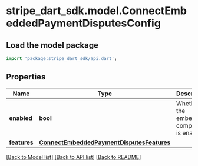# stripe_dart_sdk.model.ConnectEmbeddedPaymentDisputesConfig

## Load the model package
```dart
import 'package:stripe_dart_sdk/api.dart';
```

## Properties
Name | Type | Description | Notes
------------ | ------------- | ------------- | -------------
**enabled** | **bool** | Whether the embedded component is enabled. | 
**features** | [**ConnectEmbeddedPaymentDisputesFeatures**](ConnectEmbeddedPaymentDisputesFeatures.md) |  | 

[[Back to Model list]](../README.md#documentation-for-models) [[Back to API list]](../README.md#documentation-for-api-endpoints) [[Back to README]](../README.md)


